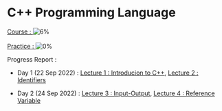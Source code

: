 # C++ Programming Language
[Course : ](https://www.youtube.com/playlist?list=PLLYz8uHU480j37APNXBdPz7YzAi4XlQUF)  ![6%](https://progress-bar.dev/5) <br><br>
[Practice : ](https://www.mysirg.com/programming-examples/cpp-programs/) ![0%](https://progress-bar.dev/0)

Progress Report :
- Day 1 (22 Sep 2022) : [Lecture 1 : Introducion to C++](https://github.com/priyanshukumarsinha/CPP/blob/main/lect1.md), [Lecture 2 : Identifiers](https://github.com/priyanshukumarsinha/CPP/blob/main/lect2.md)

- Day 2 (24 Sep 2022) : [Lecture 3 : Input-Output](https://github.com/priyanshukumarsinha/CPP/blob/main/lect3.md), [Lecture 4 : Reference Variable](https://github.com/priyanshukumarsinha/CPP/blob/main/lect4.md) 
